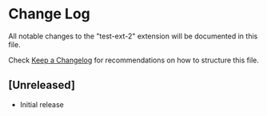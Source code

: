 # Change Log

All notable changes to the "test-ext-2" extension will be documented in this file.

Check [Keep a Changelog](http://keepachangelog.com/) for recommendations on how to structure this file.

## [Unreleased]

- Initial release